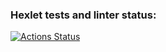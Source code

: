 ### Hexlet tests and linter status:
[![Actions Status](https://github.com/darklittlefinch/algorithms-project-69/actions/workflows/hexlet-check.yml/badge.svg)](https://github.com/darklittlefinch/algorithms-project-69/actions)